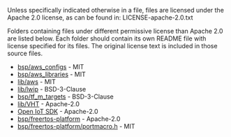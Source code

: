 Unless specifically indicated otherwise in a file, files are licensed under the Apache 2.0 license,
as can be found in: LICENSE-apache-2.0.txt

Folders containing files under different permissive license than Apache 2.0 are listed below. Each folder should contain its own README file with license specified for its files. The original license text is included in those source files.

- [bsp/aws_configs](https://github.com/aws/amazon-freertos) - MIT
- [bsp/aws_libraries](https://github.com/aws/amazon-freertos) - MIT
- [lib/aws](https://github.com/aws/aws-iot-device-sdk-embedded-C) - MIT
- [lib/lwip](https://github.com/lwip-tcpip/lwip) - BSD-3-Clause
- [bsp/tf_m_targets](https://git.trustedfirmware.org/TF-M/trusted-firmware-m.git) - BSD-3-Clause
- [lib/VHT](https://github.com/ARM-software/VHT) - Apache-2.0
- [Open IoT SDK](https://gitlab.oss.arm.com/engineering/iot-m-sw/open-iot-sdk/sdk) - Apache-2.0
- [bsp/freertos-platform](bsp/freertos-platform/portmacro.h) - Apache-2.0
- [bsp/freertos-platform/portmacro.h](bsp/freertos-platform/portmacro.h) - MIT
